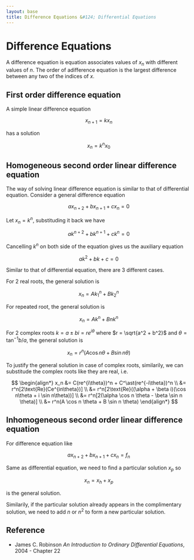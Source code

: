 ```yaml
---
layout: base
title: Difference Equations &#124; Differential Equations
---
```


# Difference Equations

A difference equation is equation associates values of $x_n$ with different values of $n$.
The order of adifference equation is the largest difference between any two of the indices of $x$.

## First order difference equation

A simple linear difference equation

$$
x_{n+1} = kx_n
$$

has a solution

$$
x_n = k^n x_0
$$

## Homogeneous second order linear difference equation

The way of solving linear difference equation is similar to that of differential equation.
Consider a general difference equation

$$
ax_{n+2} + bx_{n+1} + cx_n = 0
$$

Let $x_n = k^n$, substituding it back we have

$$
ak^{n+2} + bk^{n+1} + ck^n = 0
$$

Cancelling $k^n$ on both side of the equation gives us the auxiliary equation

$$
ak^2 + bk + c = 0
$$

Similar to that of differential equation, there are 3 different cases.

For 2 real roots, the general solution is

$$
x_n = Ak_1^n + Bk_2^n
$$

For repeated root, the general solution is

$$
x_n = Ak^n + Bnk^n
$$

For 2 complex roots $k = a \pm bi = r e^{i\theta}$ where $r = \sqrt{a^2 + b^2}$ and $\theta = \tan^{-1} b/a$, the general solution is

$$
x_n = r^n(A\cos n\theta + B\sin n\theta)
$$

To justify the general solution in case of complex roots, similarily, we can substitude the complex roots like they are real, i.e.

$$
\begin{align*}
x_n &= C(re^{i\theta})^n + C^\ast(re^{-i\theta})^n \\
&= r^n[2\text{Re}(Ce^{in\theta})] \\
&= r^n[2\text{Re}((\alpha + \beta i)(\cos n\theta + i \sin n\theta))] \\
&= r^n[2(\alpha \cos n \theta - \beta \sin n \theta)] \\
&= r^n(A \cos n \theta + B \sin n \theta)
\end{align*}
$$

## Inhomogeneous second order linear difference equation

For difference equation like

$$
ax_{n+2} + bx_{n+1} + cx_n = f_n
$$

Same as differential equation, we need to find a particular solution $x_p$ so

$$
x_n = x_h + x_p
$$

is the general solution.

Similarily, if the particular solution already appears in the complimentary solution, we need to add $n$ or $n^2$ to form a new particular solution.

## Reference

* James C. Robinson _An Introduction to Ordinary Differential Equations_, 2004 - Chapter 22
